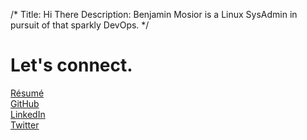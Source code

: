 /*
Title: Hi There
Description: Benjamin Mosior is a Linux SysAdmin in pursuit of that sparkly DevOps.
*/


<h1 class="splash-head">Let's connect.</h1>
<p class="splash-subhead">
    
</p>
<p>
    <div class="pure-g">
        <div class="pure-u-1 pure-u-md-1-2 pure-u-lg-1-4"><a target="_blank" href="/themes/bmosior.com/Resume-Mosior.pdf" class="pure-button pure-button-primary"><i class="fa fa-file"></i>R&eacute;sum&eacute;</a></div>
        <div class="pure-u-1 pure-u-md-1-2 pure-u-lg-1-4"><a target="_blank" href="https://github.com/bemosior/" class="pure-button pure-button-primary"><i class="fa fa-github"></i>GitHub</a></div>
        <div class="pure-u-1 pure-u-md-1-2 pure-u-lg-1-4"><a target="_blank" href="https://www.linkedin.com/pub/benjamin-mosior/49/352/826/" class="pure-button pure-button-primary"><i class="fa fa-linkedin-square"></i>LinkedIn</a></div>
        <div class="pure-u-1 pure-u-md-1-2 pure-u-lg-1-4"><a target="_blank" href="https://twitter.com/BenjaminMosior" class="pure-button pure-button-primary"><i class="fa fa-twitter"></i>Twitter</a></div>
    </div>
</p>
